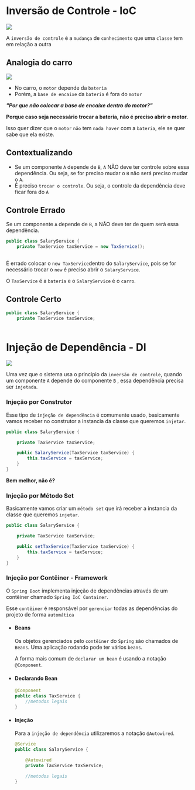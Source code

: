 # Inversão de Controle - IoC

<img src="https://encrypted-tbn0.gstatic.com/images?q=tbn:ANd9GcQH1_PIIJbnDo01lQJY7YoaO_MrmSwxF-p7UGDimG6S94oSaKAD9FjUM9vGYgsMJj1Q7wY&usqp=CAU" />

A `inversão de controle` é a `mudança` de `conhecimento` que uma `classe` tem em relação a outra

## Analogia do carro

<img src="https://s2-g1.glbimg.com/eY2wMrrCxB2xwVna6rciXmAFImI=/1200x/smart/filters:cover():strip_icc()/i.s3.glbimg.com/v1/AUTH_59edd422c0c84a879bd37670ae4f538a/internal_photos/bs/2019/f/L/SmloxRT6q89Rm4IvF7Vw/baterias-heliar.jpg" />

-   No carro, o `motor` depende da `bateria`
-   Porém, a `base de encaixe` da `bateria` é fora do `motor`

**_"Por que não colocar a base de encaixe dentro do motor?"_**

**Porque caso seja necessário trocar a bateria, não é preciso abrir o motor.**

Isso quer dizer que o `motor` `não` tem `nada haver` com a `bateria`, ele se quer sabe que ela existe.

## Contextualizando

- Se um componente `A` depende de `B`,  `A` NÃO deve ter controle sobre essa dependência.
		Ou seja, se for preciso mudar o `B` não será preciso mudar o `A`.
- É preciso `trocar o controle`.
		Ou seja, o controle da dependência deve ficar fora do `A`

## Controle Errado

Se um componente `A` depende de `B`, a NÃO deve ter de quem será essa dependência.

```java
public class SalaryService {
	private TaxService taxService = new TaxService(); 
	
```
 É errado colocar o `new TaxService`dentro do `SalaryService`, pois se for necessário trocar o `new` é preciso abrir o `SalaryService`.

O `TaxService` é a `bateria` e o `SalaryService` é o `carro`.

## Controle Certo
```java
public class SalaryService {
	private TaxService taxService; 
	
```

# Injeção de Dependência - DI

<img src="https://dkrn4sk0rn31v.cloudfront.net/uploads/2021/05/inje--o.jpg" />

Uma vez que o sistema usa o principio da `inversão de controle`, quando um componente `A` depende do componente `B` , essa dependência precisa ser `injetada`.

### Injeção por Construtor

Esse tipo de `injeção de dependência` é comumente usado, basicamente vamos receber no construtor a instancia da classe que queremos `injetar`.

```java
public class SalaryService {

	private TaxService taxService;

	public SalaryService(TaxService taxService) {
		this.taxService = taxService;
	}
}
```

**Bem melhor, não é?**

### Injeção por Método Set

Basicamente vamos criar um `método set` que irá receber a instancia da classe que queremos `injetar`.

```java
public class SalaryService {

	private TaxService taxService;

	public setTaxService(TaxService taxService) {
		this.taxService = taxService;
	}
}
```

### Injeção por Contêiner - Framework

O `Spring Boot` implementa injeção de dependências através de um contêiner chamado `Spring IoC Container`.

Esse `contêiner` é responsável por `gerenciar` todas as dependências do projeto de forma `automática`

- #### Beans		

	Os objetos gerenciados pelo `contêiner` do `Spring` são chamados de `Beans`.
	Uma aplicação rodando pode ter vários `beans`.

	 A forma mais comum de `declarar um bean` é usando a notação `@Component`.

- #### Declarando Bean

	```java
	@Component
	public class TaxService {
		//metodos legais
	}
	```
- #### Injeção

	Para a `injeção de dependência` utilizaremos a notação `@Autowired`.
	
	```java
	@Service
	public class SalaryService {
	
		@Autowired
		private TaxService taxService;
		
		//metodos legais
	}
	```